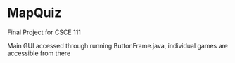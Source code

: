 # MapQuiz
Final Project for CSCE 111

Main GUI accessed through running ButtonFrame.java, individual games are accessible from there
